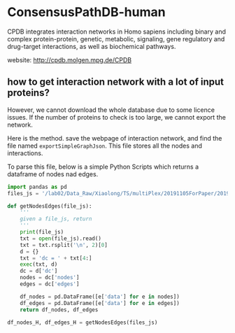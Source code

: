 # ConsensusPathDB-human 

CPDB integrates interaction networks in Homo sapiens including binary and complex protein-protein, genetic, metabolic, signaling, gene regulatory and drug-target interactions, as well as biochemical pathways.

website: http://cpdb.molgen.mpg.de/CPDB

## how to get interaction network with a lot of input proteins?
However, we cannot download the whole database due to some licence issues. If the number of proteins to check is too large, we cannot export the network.

Here is the method. save the webpage of interaction network, and find the file named `exportSimpleGraphJson`. This file stores all the nodes and interactions.

To parse this file, below is a simple Python Scripts which returns a dataframe of nodes nad edges.

```python
import pandas as pd
files_js = '/lab02/Data_Raw/Xiaolong/TS/multiPlex/20191105ForPaper/20191113pathway/20191120ConsensusPathDB/20191219_2353genesOnlyHighconfidence_exportSimpleGraphJson'

def getNodesEdges(file_js):
    '''
    given a file_js, return 
    '''
    print(file_js)
    txt = open(file_js).read()
    txt = txt.rsplit('\n', 2)[0]
    d = {}
    txt = 'dc = ' + txt[4:]
    exec(txt, d)
    dc = d['dc']
    nodes = dc['nodes']
    edges = dc['edges']

    df_nodes = pd.DataFrame([e['data'] for e in nodes])
    df_edges = pd.DataFrame([e['data'] for e in edges])
    return df_nodes, df_edges

df_nodes_H, df_edges_H = getNodesEdges(files_js)
```
